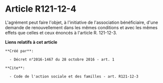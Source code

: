 # Article R121-12-4

L'agrément peut faire l'objet, à l'initiative de l'association bénéficiaire, d'une demande de renouvellement dans les mêmes
conditions et avec les mêmes effets que celles et ceux énoncés à l'article R. 121-12-3.

**Liens relatifs à cet article**

	**Créé par**:

	  - Décret n°2016-1467 du 28 octobre 2016 - art. 1

	**Cite**:

	  - Code de l'action sociale et des familles - art. R121-12-3
